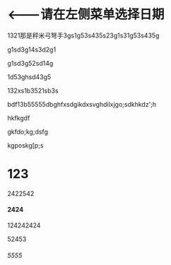 # &lt;---请在左侧菜单选择日期

1321那是秤米弓弩手3gs1g53s435s23g1s31g53s435g

g1sd3g14s3d2g1

g1sd3g52sd14g

1d53ghsd43g5

132xs1b3521sb3s

bdf13b55555dbghfxsdgikdxsvghdilxjgo;sdkhkdz';h

hkfkgdf

gkfdo;kg;dsfg

kgposkg\[p;s

# 123

2422542

#### 2424

124242424

52453

###### 5555



